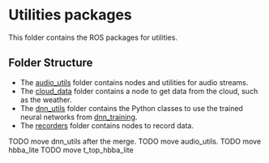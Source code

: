# Utilities packages

This folder contains the ROS packages for utilities.

## Folder Structure

- The [audio_utils](https://github.com/introlab/audio_utils) folder contains nodes and utilities for audio streams.
- The [cloud_data](cloud_data) folder contains a node to get data from the cloud, such as the weather.
- The [dnn_utils](dnn_utils) folder contains the Python classes to use the trained neural networks from [dnn_training](../../tools/dnn_training).
- The [recorders](recorders) folder contains nodes to record data.

TODO move dnn_utils after the merge.
TODO move audio_utils.
TODO move hbba_lite
TODO move t_top_hbba_lite
